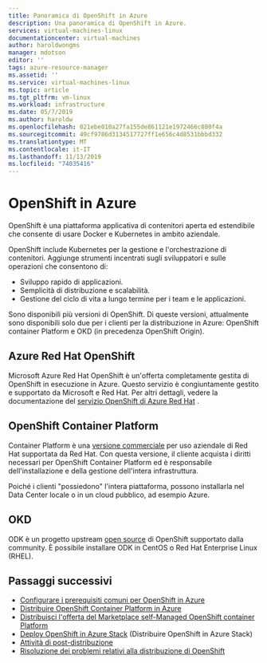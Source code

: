 ```yaml
---
title: Panoramica di OpenShift in Azure
description: Una panoramica di OpenShift in Azure.
services: virtual-machines-linux
documentationcenter: virtual-machines
author: haroldwongms
manager: mdotson
editor: ''
tags: azure-resource-manager
ms.assetid: ''
ms.service: virtual-machines-linux
ms.topic: article
ms.tgt_pltfrm: vm-linux
ms.workload: infrastructure
ms.date: 05/7/2019
ms.author: haroldw
ms.openlocfilehash: 021ebe010a27fa155de861121e1972466c800f4a
ms.sourcegitcommit: 49cf9786d3134517727ff1e656c4d8531bbbd332
ms.translationtype: MT
ms.contentlocale: it-IT
ms.lasthandoff: 11/13/2019
ms.locfileid: "74035416"
---
```

# <a name="openshift-in-azure"></a>OpenShift in Azure

OpenShift è una piattaforma applicativa di contenitori aperta ed estendibile che consente di usare Docker e Kubernetes in ambito aziendale.  

OpenShift include Kubernetes per la gestione e l'orchestrazione di contenitori. Aggiunge strumenti incentrati sugli sviluppatori e sulle operazioni che consentono di:

- Sviluppo rapido di applicazioni.
- Semplicità di distribuzione e scalabilità.
- Gestione del ciclo di vita a lungo termine per i team e le applicazioni.

Sono disponibili più versioni di OpenShift.  Di queste versioni, attualmente sono disponibili solo due per i clienti per la distribuzione in Azure: OpenShift container Platform e OKD (in precedenza OpenShift Origin).

## <a name="azure-red-hat-openshift"></a>Azure Red Hat OpenShift

Microsoft Azure Red Hat OpenShift è un'offerta completamente gestita di OpenShift in esecuzione in Azure. Questo servizio è congiuntamente gestito e supportato da Microsoft e Red Hat. Per altri dettagli, vedere la documentazione del [servizio OpenShift di Azure Red Hat](https://docs.microsoft.com/azure/openshift/) .

## <a name="openshift-container-platform"></a>OpenShift Container Platform

Container Platform è una [versione commerciale](https://www.openshift.com) per uso aziendale di Red Hat supportata da Red Hat. Con questa versione, il cliente acquista i diritti necessari per OpenShift Container Platform ed è responsabile dell'installazione e della gestione dell'intera infrastruttura.

Poiché i clienti "possiedono" l'intera piattaforma, possono installarla nel Data Center locale o in un cloud pubblico, ad esempio Azure.

## <a name="okd"></a>OKD

ODK è un progetto upstream [open source](https://www.okd.io/) di OpenShift supportato dalla community. È possibile installare ODK in CentOS o Red Hat Enterprise Linux (RHEL).

## <a name="next-steps"></a>Passaggi successivi

- [Configurare i prerequisiti comuni per OpenShift in Azure](./openshift-container-platform-3x-prerequisites.md)
- [Distribuire OpenShift Container Platform in Azure](./openshift-container-platform-3x.md)
- [Distribuisci l'offerta del Marketplace self-Managed OpenShift container Platform](./openshift-container-platform-3x-marketplace-self-managed.md)
- [Deploy OpenShift in Azure Stack](./openshift-azure-stack.md) (Distribuire OpenShift in Azure Stack)
- [Attività di post-distribuzione](./openshift-container-platform-3x-post-deployment.md)
- [Risoluzione dei problemi relativi alla distribuzione di OpenShift](./openshift-container-platform-3x-troubleshooting.md)
